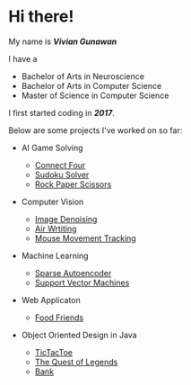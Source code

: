 # Hi there! 

My name is ***Vivian Gunawan***

I have a 
- Bachelor of Arts in Neuroscience 
- Bachelor of Arts in Computer Science
- Master of Science in Computer Science

I first started coding in ***2017***.

Below are some projects I've worked on so far:

- AI Game Solving
  - [Connect Four](https://github.com/VivianGunawan/ConnectFour )
  - [Sudoku Solver](https://github.com/VivianGunawan/SudokuSolver)
  - [Rock Paper Scissors](https://github.com/VivianGunawan/RockPaperScissors)

- Computer Vision
  - [Image Denoising](https://github.com/VivianGunawan/ImageDenoising)
  - [Air Wrtiting](https://github.com/VivianGunawan/Air-Writing)
  - [Mouse Movement Tracking](https://github.com/VivianGunawan/ComputerVisionToSupportNeuroscience)
  
- Machine Learning
  - [Sparse Autoencoder](https://github.com/VivianGunawan/Sparse-Autoencoder)
  - [Support Vector Machines](https://github.com/VivianGunawan/SupportVectorMachine)
 
- Web Applicaton
  - [Food Friends](https://github.com/VivianGunawan/FoodFriends)

- Object Oriented Design in Java
  - [TicTacToe](https://github.com/VivianGunawan/TicTacToeOOP)
  - [The Quest of Legends](https://github.com/VivianGunawan/TheQuestOfLegends)
  - [Bank]()
